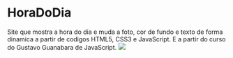 # HoraDoDia

  Site que mostra a hora do dia e muda a foto, cor de fundo e texto de forma dinamica
  a partir de codigos HTML5, CSS3 e JavaScript. 
  E a partir do curso do Gustavo Guanabara de JavaScript.
  ![ ](https://github.com/FeSantsss/HoraDoDia)
